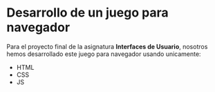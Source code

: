 # Desarrollo de un juego para navegador
Para el proyecto final de la asignatura **Interfaces de Usuario**, nosotros hemos desarrollado este juego para navegador usando unicamente:
- HTML
- CSS
- JS
